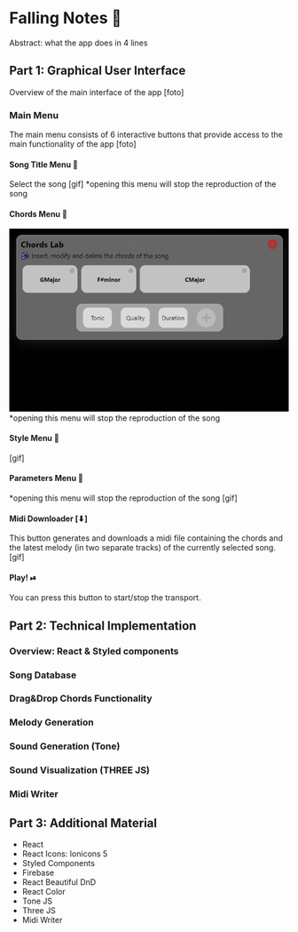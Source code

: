 # Falling Notes 🌠

Abstract: what the app does in 4 lines

## Part 1: Graphical User Interface

Overview of the main interface of the app [foto]

### Main Menu

The main menu consists of 6 interactive buttons that provide access to the main functionality of the app [foto]

#### Song Title Menu 🔡

Select the song [gif]
\*opening this menu will stop the reproduction of the song

#### Chords Menu 🎵

![Chords modification example](https://github.com/FredReeva/falling-notes/blob/master/documentation/ChordModAnimation.gif?raw=true)
\*opening this menu will stop the reproduction of the song

#### Style Menu 🎨

[gif]

#### Parameters Menu 🎲

\*opening this menu will stop the reproduction of the song
[gif]

#### Midi Downloader [⬇]

This button generates and downloads a midi file containing the chords and the latest melody (in two separate tracks) of the currently selected song.
[gif]

#### Play! ⏯

You can press this button to start/stop the transport.

## Part 2: Technical Implementation

### Overview: React & Styled components

### Song Database

### Drag&Drop Chords Functionality

### Melody Generation

### Sound Generation (Tone)

### Sound Visualization (THREE JS)

### Midi Writer

## Part 3: Additional Material

-   React
-   React Icons: Ionicons 5
-   Styled Components
-   Firebase
-   React Beautiful DnD
-   React Color
-   Tone JS
-   Three JS
-   Midi Writer
